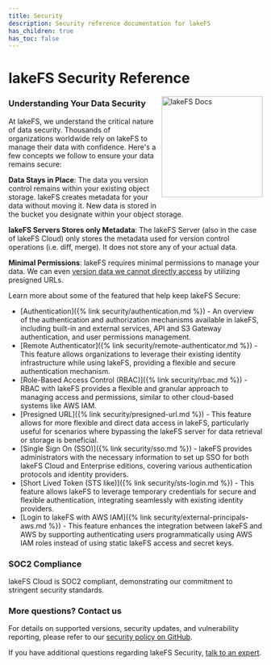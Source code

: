 ```yaml
---
title: Security
description: Security reference documentation for lakeFS
has_children: true
has_toc: false
---
```


# lakeFS Security Reference

<img src="/assets/img/docs_logo.png" alt="lakeFS Docs" width=200 style="float: right; margin: 0 0 10px 10px;"/>

### Understanding Your Data Security ###

At lakeFS, we understand the critical nature of data security. Thousands of organizations worldwide rely on lakeFS to manage their data with confidence. Here's a few concepts we follow to ensure your data remains secure:

**Data Stays in Place**: The data you version control remains within your existing object storage. lakeFS creates metadata for your data without moving it. New data is stored in the bucket you designate within your object storage.

**lakeFS Servers Stores only Metadata**: The lakeFS Server (also in the case of lakeFS Cloud) only stores the metadata used for version control operations (i.e. diff, merge). It does not store any of your actual data.

**Minimal Permissions**: lakeFS requires minimal permissions to manage your data. We can even [version data we cannot directly access](https://lakefs.io/blog/pre-signed-urls/) by utilizing presigned URLs.

Learn more about some of the featured that help keep lakeFS Secure:

- [Authentication]({% link security/authentication.md %}) - An overview of the authentication and authorization mechanisms available in lakeFS, including built-in and external services, API and S3 Gateway authentication, and user permissions management.
- [Remote Authenticator]({% link security/remote-authenticator.md %}) - This feature allows organizations to leverage their existing identity infrastructure while using lakeFS, providing a flexible and secure authentication mechanism.
- [Role-Based Access Control (RBAC)]({% link security/rbac.md %}) - RBAC with lakeFS provides a flexible and granular approach to managing access and permissions, similar to other cloud-based systems like AWS IAM.
- [Presigned URL]({% link security/presigned-url.md %}) - This feature allows for more flexible and direct data access in lakeFS, particularly useful for scenarios where bypassing the lakeFS server for data retrieval or storage is beneficial.
- [Single Sign On (SSO)]({% link security/sso.md %}) - lakeFS provides administrators with the necessary information to set up SSO for both lakeFS Cloud and Enterprise editions, covering various authentication protocols and identity providers.
- [Short Lived Token (STS like)]({% link security/sts-login.md %}) - This feature allows lakeFS to leverage temporary credentials for secure and flexible authentication, integrating seamlessly with existing identity providers.
- [Login to lakeFS with AWS IAM]({% link security/external-principals-aws.md %}) - This feature enhances the integration between lakeFS and AWS by supporting authenticating users programmatically using AWS IAM roles instead of using static lakeFS access and secret keys.

### SOC2 Compliance ###
lakeFS Cloud is SOC2 compliant, demonstrating our commitment to stringent security standards.

### More questions? Contact us ###
For details on supported versions, security updates, and vulnerability reporting, please refer to our [security policy on GitHub]( https://github.com/treeverse/lakeFS/security/policy).

If you have additional questions regarding lakeFS Security, [talk to an expert](https://meetings.hubspot.com/iddo-avneri/lakefs-security-questions).